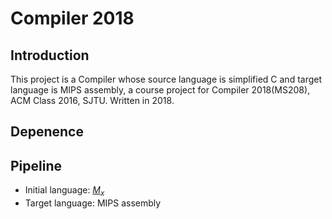 # Compiler 2018
## Introduction
This project is a Compiler whose source language is simplified C and target language is MIPS assembly, a course project for Compiler 2018(MS208), ACM Class 2016, SJTU. Written in 2018.
## Depenence
## Pipeline

- Initial language: [$M_{x}$](https://github.com/honeyhaoyan/compiler2018)
- Target language: MIPS assembly

